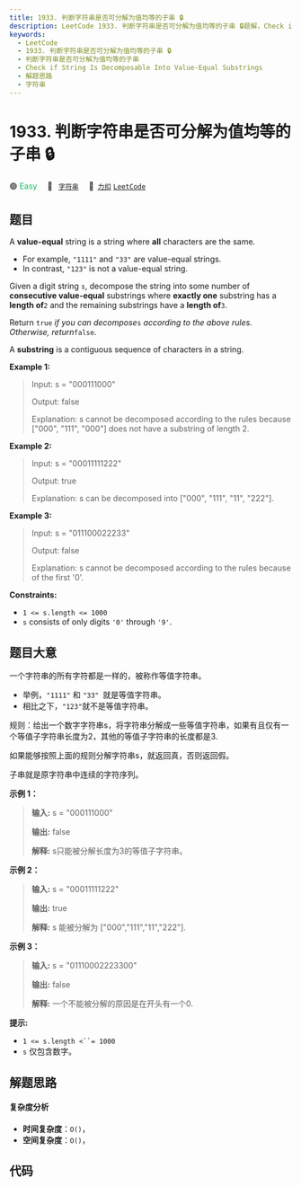 ```yaml
---
title: 1933. 判断字符串是否可分解为值均等的子串 🔒
description: LeetCode 1933. 判断字符串是否可分解为值均等的子串 🔒题解，Check if String Is Decomposable Into Value-Equal Substrings，包含解题思路、复杂度分析以及完整的 JavaScript 代码实现。
keywords:
  - LeetCode
  - 1933. 判断字符串是否可分解为值均等的子串 🔒
  - 判断字符串是否可分解为值均等的子串
  - Check if String Is Decomposable Into Value-Equal Substrings
  - 解题思路
  - 字符串
---
```


# 1933. 判断字符串是否可分解为值均等的子串 🔒

🟢 <font color=#15bd66>Easy</font>&emsp; 🔖&ensp; [`字符串`](/tag/string.md)&emsp; 🔗&ensp;[`力扣`](https://leetcode.cn/problems/check-if-string-is-decomposable-into-value-equal-substrings) [`LeetCode`](https://leetcode.com/problems/check-if-string-is-decomposable-into-value-equal-substrings)

## 题目

A **value-equal** string is a string where **all** characters are the same.

  * For example, `"1111"` and `"33"` are value-equal strings.
  * In contrast, `"123"` is not a value-equal string.

Given a digit string `s`, decompose the string into some number of
**consecutive value-equal** substrings where **exactly one** substring has a
**length of**`2` and the remaining substrings have a **length of**`3`.

Return `true` _if you can decompose_`s` _according to the above rules.
Otherwise, return_`false`.

A **substring** is a contiguous sequence of characters in a string.



**Example 1:**

> Input: s = "000111000"
> 
> Output: false
> 
> Explanation: s cannot be decomposed according to the rules because ["000", "111", "000"] does not have a substring of length 2.

**Example 2:**

> Input: s = "00011111222"
> 
> Output: true
> 
> Explanation: s can be decomposed into ["000", "111", "11", "222"].

**Example 3:**

> Input: s = "011100022233"
> 
> Output: false
> 
> Explanation: s cannot be decomposed according to the rules because of the first '0'.

**Constraints:**

  * `1 <= s.length <= 1000`
  * `s` consists of only digits `'0'` through `'9'`.


## 题目大意

一个字符串的所有字符都是一样的，被称作等值字符串。

  * 举例，`"1111"` 和 `"33" `就是等值字符串。
  * 相比之下，`"123"`就不是等值字符串。

规则：给出一个数字字符串s，将字符串分解成一些等值字符串，如果有且仅有一个等值子字符串长度为2，其他的等值子字符串的长度都是3.

如果能够按照上面的规则分解字符串s，就返回真，否则返回假。

子串就是原字符串中连续的字符序列。

**示例 1：**

> 
> 
> 
> 
> 
> **输入:** s = "000111000"
> 
> **输出:** false
> 
> **解释:** s只能被分解长度为3的等值子字符串。
> 
> 

**示例 2：**

> 
> 
> 
> 
> 
> **输入:** s = "00011111222"
> 
> **输出:** true
> 
> **解释:** s 能被分解为 ["000","111","11","222"].
> 
> 

**示例 3：**

> 
> 
> 
> 
> 
> **输入:** s = "01110002223300"
> 
> **输出:** false
> 
> **解释:** 一个不能被分解的原因是在开头有一个0.
> 
> 

**提示:**

  * `1 <= s.length <``= 1000`
  * `s` 仅包含数字。


## 解题思路

#### 复杂度分析

- **时间复杂度**：`O()`，
- **空间复杂度**：`O()`，

## 代码

```javascript

```